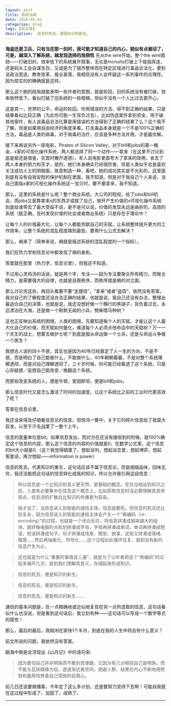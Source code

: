 ```yaml
---
layout: post
title: 系统与熵
date: 2016-05-01
categories: blog
tags: [异文录]
description:  信息的死去，便是知识的新生。
---
```


**海盗还是卫兵，只有当在那一刻时，我可能才知道自己的内心，貌似有点被动了，可是，越深入了解系统，越发现选择的局限性**
先从the wire开始，整个the wire围绕——打破旧的，效率低下的系统展开叙事，无论是mcnulty打破上下级指挥连，还是码头工会自谋生存，又或是为了城市整体而在特定区域进行毒品合法化，更别说政治竞选，教育改革，报业衰落，我相信没有人会怀疑这一系列事件的合理性，因为现实的的确确就是这样。

那么这个剧的结局就能表明一些作者的意图，就是轮回，旧的系统没有被打破，效率依然低下。看似打破了旧系统的一些桎槁，但似乎没有一个人比过去更开心。

这是其一，世界的公平，命运的轮回。你用错误的方法，得不到正确的结果，只是结果看似比较正确（为此你可能一生背负过去），比如伪造案件拿到资金，用于破其他案件，有人说毒品合法化算是用错误的方法得到了正确的结果了么？这个我不了解，但是如果用自由经济的角度来看，打击毒品本身就是一个不是100%正确的方法，毒品是人类的病毒，对于病毒的治疗，应该是多种方法并用，才是最优解。

接下来再说另外一部电影，Pirates of Silicon Valley，对于bill和jobs的第一桶金，x家的可视化操作系统，两人都选择了同一个动作——拿来（在这里不讨论到底是偷还是借鉴，先暂时撇开道德）。有人说电影里面夸大了拿来的效用，省去了两人本身的努力和天才，是的，她们本身确实已经很厉害，但是人类似乎总是喜欢关注成功人士的阴暗面，故意制造一种，看吧，她的成功其实是不光彩的，这里面到底有没有自我安慰的保护机制在里面，我不知道。但是对于我自己个人来说，当自己面临x家的可视化操作系统这一宝贝时，要不要拿来，我不知道。

那么，这里的系统是什么呢？整个商业系统，大公司的短视，给了jobs和bill机会，而jobs又是靠拿来x的东西才成就了自己，抛开产生价值的x可视化操作系统到底给谁带去了最大受益不说，是不是可以说，价值的发现永远是曲折的，高效的系统（能正确，及时发现价值的社会或者商业系统）只是存在于理论中？

让每个人的价值最大化，让每个人都能贡献自己的天赋，让系统整体提升更大的工作效率，让整个系统的混乱程度降到最低，要用什么公式去解决？

那么，熵来了（简单来说，熵就是描述系统的混乱程度的一个指标）。

我们在热力学和信息论中都发现了熵的身影。

答案就在那里（热力学，信息论里），但我还不知道。

不过用心灵鸡汤的话说，就是两个字，专注——因为专注要聚合所有精力，而聚合精力，是需要强大的自律，也就是自我秩序，而秩序就是熵的对立面。

那么讨论完这些，再回头看要不要“走捷径”，“拿来”或者“盗窃”，依然没有答案，我对自己的了解程度还没办法正确的结果，也就是说，我自己还没有办法，整理出最适合自己的决策，也就是说，我还没想好做一个横行的黑胡子，背负着过去，永远漂泊在大海，还是做一个默默无闻的小兵，劈柴喂马种树？

这也正反映出系统的困境，人类的困境，先要知道每个人的天赋，才能让这个人最大化自己的价值，而天赋如何量化，难道每个人必须点他命运中的天赋树？万一一个天生的战士，想要去做护士呢？到底是服从命运做一个士兵，还是与命运斗争做一个医生？

我想古人说的四十不惑，其实也是因为40年已经奠定了人一生的方向，不是不惑，而是明白了自己能做什么，不能做什么，40年朝朝暮暮，不是对整个系统理解透彻，而是对自己理解透彻了。三十岁时候，你可能已经看透了这个系统，只是心存疑惑／妄想自己能改变／推翻这个系统。

而那些改变系统的人，便是牛顿，爱因斯坦，便是bill和jobs。

那么信息时代又是怎么激活了时间的加速度，让这个系统比之前的工业时代更高效了呢？

答案在信息论里。

我还没来得及仔细看信息论的信息，但惊鸿一瞥中，关于它的碎片信息给了我莫大启发，以至于汗毛战栗了一整个上午。

信息的度量单位是bit。如果信息发出，而对方在还没有接收到的时候，就100%确定这个信息的内容，那么这个信息的内容的价值就是0，在数学公式里，这个信息的bit大小就是0.（这个我觉得碉堡了，想起谈判，想起谈恋爱，想起博弈，想起客套话，再次想起——information is power）

信息的死去，代表知识的重生，这句话应该不属于信息论，但是细细品味，回味无穷，我还没能把这句话的信息转化成我的知识，所以允许我引用这段信息：

>所以信息是一个比知识和意义更天然、更基础的概念。在恰当地达到知识之前，人类有必要集中在信息这个概念上，比如获取信息时没必要理解其具体观点，信息流的扩散远比知识的传播更为容易。

>刚才说了，当信息进入到智能的通信主体，信息就要死。但信息的死法还比较复杂，因为信息进入到智能的通信主体会产生一个“再编码（re-encoding）”的过程，也就是一个闭合反应，将信息拼凑成越来越大的组块，就好像电报的点和划拼凑成字母，字母再拼凑成单词，单词再拼凑成短语，短语拼凑成句子，句子拼凑成场景、模型、故事，这些又拼凑成情绪、情感……然后再抽象化、符号化……这个过程如此循环往复，直到没有新的信息产生为止。

>这也就是为什么“重要的事情说三遍”，就是为了让听者把这个“再编码”的过程多循环几次，直到我们理解其意义，存储起来形成知识。

>信息的死去，便是知识的新生。

>信息的死去，便是知识的新生。

>信息的死去，便是知识的新生……

通信的基本问题是，在一点精确地或近似地复现在另一点所选取的信息，这句话看似什么也没说，但是看到这句话后，我立刻有种——这句话可以写成一个数学等式的感觉！

那么，最后的最后，我赋闲在家快1个半月，到底在我的人生中将会有什么意义？

前文所说的问题，我依然没有答案。

脑海中倒是会浮现出《山月记》中的语句来:

>因为害怕自己并非明珠而不敢刻苦琢磨，又因为有几分相信自己是明珠，而不能与瓦砾碌碌为伍，遂逐渐远离世间，疏避人群，结果在内心不断地用愤怒和羞辱饲育着自己懦弱的自尊心。

前几日还说要做播客，今年定了这么多计划，还是要努力坚持下去啊！可能自我就在这过程中形成了，加固了，成熟了。


----



